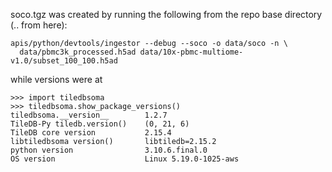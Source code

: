soco.tgz was created by running the following from the repo base directory (.. from here):

```
apis/python/devtools/ingestor --debug --soco -o data/soco -n \
  data/pbmc3k_processed.h5ad data/10x-pbmc-multiome-v1.0/subset_100_100.h5ad
```

while versions were at

```
>>> import tiledbsoma
>>> tiledbsoma.show_package_versions()
tiledbsoma.__version__        1.2.7
TileDB-Py tiledb.version()    (0, 21, 6)
TileDB core version           2.15.4
libtiledbsoma version()       libtiledb=2.15.2
python version                3.10.6.final.0
OS version                    Linux 5.19.0-1025-aws
```
